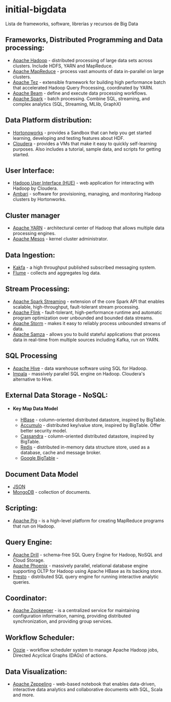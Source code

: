 # initial-bigdata
Lista de frameworks, software, librerías y recursos de Big Data


## Frameworks, Distributed Programming and Data processing:
* [Apache Hadoop](http://hadoop.apache.org/) - distributed processing of large data sets across clusters. Include HDFS, YARN and MapReduce.
* [Apache MapReduce](https://hadoop.apache.org/docs/r1.2.1/mapred_tutorial.html) - process vast amounts of data in-parallel on large clusters.
* [Apache Tez](https://es.hortonworks.com/apache/tez/) - extensible framework for building high performance batch that accelerated Hadoop Query Processing, coordinated by YARN.
* [Apache Beam](https://beam.apache.org/) - define and execute data processing workflows.
* [Apache Spark](http://spark.apache.org/) - batch processing. Combine SQL, streaming, and complex analytics (SQL, Streaming, MLlib, GraphX)


## Data Platform distribution:
* [Hortonoworks](https://www.hortonworks.com/) - provides a Sandbox that can help you get started learning, developing and testing features about HDF. 
* [Cloudera](https://www.cloudera.com/) - provides a VMs that make it easy to quickly self-learning purposes. Also includes a tutorial, sample data, and scripts for getting started.  


## User Interface:
* [Hadoop User Interface (HUE)](http://gethue.com/) - web application for interacting with Hadoop by Cloudera.
* [Ambari](https://ambari.apache.org/) - software for provisioning, managing, and monitoring Hadoop clusters by Hortonworks.


## Cluster manager
* [Apache YARN](https://hortonworks.com/apache/yarn/) - architectural center of Hadoop that allows multiple data processing engines.
* [Apache Mesos](http://mesos.apache.org/) - kernel cluster administrator. 


## Data Ingestion:
* [Kakfa](http://kafka.apache.org/) - a high throughput published subscribed messaging system.
* [Flume](http://flume.apache.org/) - collects and aggregates log data.


## Stream Processing:
* [Apache Spark Streaming](http://spark.apache.org/docs/0.7.3/streaming-programming-guide.html) - extension of the core Spark API that enables scalable, high-throughput, fault-tolerant stream processing.
* [Apache Flink](https://flink.apache.org/) - fault-tolerant, high-performance runtime and automatic program optimization over unbounded and bounded data streams.
* [Apache Storm](http://storm.apache.org/) - makes it easy to reliably process unbounded streams of data.
* [Apache Samza](http://samza.apache.org/) - allows you to build stateful applications that process data in real-time from multiple sources including Kafka, run on YARN. 


## SQL Processing
* [Apache Hive](http://hive.apache.org/) - data warehouse software using SQL for Hadoop.
* [Impala](https://www.cloudera.com/products/open-source/apache-hadoop/impala.html) - massively parallel SQL engine on Hadoop. Cloudera's alternative to Hive.


## External Data Storage - NoSQL:
  * #### Key Map Data Model
      * [HBase](http://hbase.apache.org/) - column-oriented distributed datastore, inspired by BigTable.
      * [Accumulo](https://accumulo.apache.org/) - distributed key/value store, inspired by BigTable. Offer better security model.
      * [Cassandra](http://cassandra.apache.org/) - column-oriented distributed datastore, inspired by BigTable.
      * [Redis](https://redis.io/) - distributed in-memory data structure store, used as a database, cache and message broker.
      * [Google BigTable]() - 


## Document Data Model
* [JSON](https://www.json.org/)
* [MongoDB](https://www.mongodb.com/) - collection of documents.


## Scripting:
* [Apache Pig](https://pig.apache.org/) - is a high-level platform for creating MapReduce programs that run on Hadoop.


## Query Engine:
* [Apache Drill](http://drill.apache.org/) - schema-free SQL Query Engine for Hadoop, NoSQL and Cloud Storage.
* [Apache Phoenix](http://phoenix.apache.org/index.html) - massively parallel, relational database engine supporting OLTP for Hadoop using Apache HBase as its backing store.
* [Presto](https://prestodb.io/) - distributed SQL query engine for running interactive analytic queries.


## Coordinator:
* [Apache Zookeeper](http://zookeeper.apache.org/) - is a centralized service for maintaining configuration information, naming, providing distributed synchronization, and providing group services.


## Workflow Scheduler:
* [Oozie](http://oozie.apache.org/) - workflow scheduler system to manage Apache Hadoop jobs, Directed Acyclical Graphs (DAGs) of actions.


## Data Visualization:
* [Apache Zeppeling](https://zeppelin.apache.org/) - web-based notebook that enables data-driven, interactive data analytics and collaborative documents with SQL, Scala and more.
